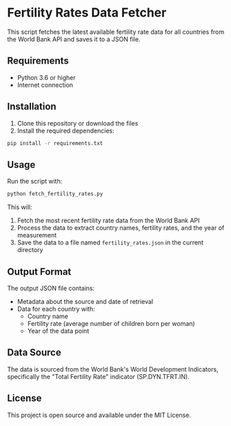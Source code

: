 # Fertility Rates Data Fetcher

This script fetches the latest available fertility rate data for all countries from the World Bank API and saves it to a JSON file.

## Requirements

- Python 3.6 or higher
- Internet connection

## Installation

1. Clone this repository or download the files
2. Install the required dependencies:

```bash
pip install -r requirements.txt
```

## Usage

Run the script with:

```bash
python fetch_fertility_rates.py
```

This will:
1. Fetch the most recent fertility rate data from the World Bank API
2. Process the data to extract country names, fertility rates, and the year of measurement
3. Save the data to a file named `fertility_rates.json` in the current directory

## Output Format

The output JSON file contains:
- Metadata about the source and date of retrieval
- Data for each country with:
  - Country name
  - Fertility rate (average number of children born per woman)
  - Year of the data point

## Data Source

The data is sourced from the World Bank's World Development Indicators, specifically the "Total Fertility Rate" indicator (SP.DYN.TFRT.IN).

## License

This project is open source and available under the MIT License. 